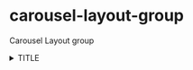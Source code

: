 # carousel-layout-group
Carousel Layout group
<details>
<summary>TITLE</summary>

BODY CONTENT

</details>